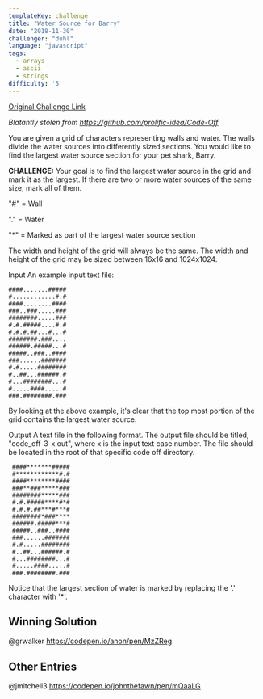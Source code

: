 ```yaml
---
templateKey: challenge
title: "Water Source for Barry"
date: "2018-11-30"
challenger: "duhl"
language: "javascript"
tags:
  - arrays
  - ascii
  - strings
difficulty: '5'
---
```


<p>
	<a href="https://codepen.io/WayfairFrontend/pen/KrbQev" target="_blank">
  		Original Challenge Link
	</a>
</p>

*Blatantly stolen from https://github.com/prolific-idea/Code-Off*

You are given a grid of characters representing walls and water. The walls divide the water sources into differently sized sections. You would like to find the largest water source section for your pet shark, Barry.

**CHALLENGE:** Your goal is to find the largest water source in the grid and mark it as the largest. If there are two or more water sources of the same size, mark all of them.

"#" = Wall

"." = Water

"*" = Marked as part of the largest water source section

The width and height of the grid will always be the same.
The width and height of the grid may be sized between 16x16 and 1024x1024.

Input An example input text file:

 ```
 ####.......#####
 #............#.#
 ####........####
 ###..###.....###
 ########.....###
 #.#.#####....#.#
 #.#.#.##...#...#
 ########.###....
 ######.#####...#
 #####..###..####
 ###......#######
 #.#.....########
 #..##...######.#
 #...########...#
 #.....####.....#
 ###.########.###
```

By looking at the above example, it's clear that the top most portion of the grid contains the largest water source.

Output A text file in the following format. The output file should be titled, "code_off-3-x.out", where x is the input text case number. The file should be located in the root of that specific code off directory.

```
 ####*******#####
 #************#.#
 ####********####
 ###**###*****###
 ########*****###
 #.#.#####****#*#
 #.#.#.##***#***#
 ########*###****
 ######.#####***#
 #####..###..####
 ###......#######
 #.#.....########
 #..##...######.#
 #...########...#
 #.....####.....#
 ###.########.###
```

Notice that the largest section of water is marked by replacing the '.' character with '*'.


## Winning Solution

@grwalker https://codepen.io/anon/pen/MzZReg

## Other Entries

@jmitchell3 https://codepen.io/johnthefawn/pen/mQaaLG
